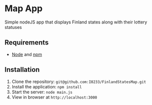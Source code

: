 # Map App
Simple nodeJS app that displays Finland states along with their lottery statuses

## Requirements
- [Node](http://nodejs.org) and [npm](https://www.npmjs.com)

## Installation
1. Clone the repository: `git@github.com:I0233/FinlandStatesMap.git`
2. Install the application: `npm install`
3. Start the server: `node main.js`
4. View in browser at `http://localhost:3000`
